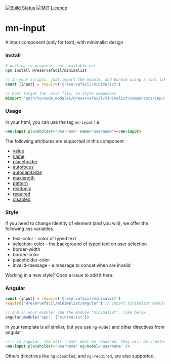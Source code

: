 [![Build Status](https://travis-ci.org/reserva-facil/minimalist.svg?branch=master)](https://travis-ci.org/reserva-facil/minimalist)
[![MIT Licence](https://badges.frapsoft.com/os/mit/mit.svg?v=103)](https://opensource.org/licenses/mit-license.php)

# mn-input

A input component (only for text), with minimalist design

### Install

```sh
# working in progress, not available yet
npm install @reservafacil/minimalist
```

```js
// In your scripts, just import the module, and bundle using a tool like webpack, or browserify
const {input} = require('@reservafacil/minimalist')
```


```sass
// Dont forget the .scss file, to style component
@import 'path/to/node_modules/@reservafacil/minimalist/components/input/input.scss';
```


### Usage

In your html, you can use the tag `mn-input` i.e.

```html
<mn-input placeholder="Username" name="username"></mn-input>
```

The following attributes are supported in this component

- [value](http://www.w3schools.com/tags/att_input_value.asp)
- [name](http://www.w3schools.com/tags/att_input_name.asp)
- [placeholder](http://www.w3schools.com/tags/att_input_placeholder.asp)
- [autofocus](http://www.w3schools.com/tags/att_input_autofocus.asp)
- [autocapitalize](https://developers.google.com/web/updates/2015/04/autocapitalize)
- [maxlength](http://www.w3schools.com/tags/att_input_maxlength.asp)
- [pattern](http://www.w3schools.com/tags/att_input_pattern.asp)
- [readonly](http://www.w3schools.com/tags/att_input_readonly.asp)
- [required](http://www.w3schools.com/tags/att_input_required.asp)
- [disabled](http://www.w3schools.com/tags/att_input_disabled.asp)

### Style

If you need to change identity of element (and you will), we offer the following css variables

- text-color - color of typed text
- selection-color - the background of typed text on user selection
- border-width
- border-color
- placeholder-color
- invalid-message - a message to concat when are invalid

<!-- This comment will be added when site is ready
Below you can found some examples of styles in codepen

- [default](default url here)
- [blue](blur url here)
- [icon] (icon url here)
- [perspective](perspective url here)
- [rounded](rounded url here) -->

Working in a new style? Open a issue to add it here.

### Angular

```js
const {input} = require('@reservafacil/minimalist')
require('@reservafacil/minimalist/angular') // import minimalist module

// and in your module, add the module 'minimalist', like below
angular.module('app', ['minimalist'])
```

In your template is all similar, but you use `ng-model` and other directives from angular

```html
<!-- in angular, the attr 'name' dont be required, they will be created automatically, using the last part of ngModel name, e.g. ng-model="data.username" will generate a attribute name="username" -->
<mn-input placeholder="Username" ng-model='username' />
```

Others directives like `ng-disabled`, and `ng-required`, are also supported.



